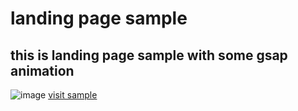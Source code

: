 # landing page sample

## this is landing page sample with some gsap animation

![image](ss.png)
[visit sample](https://ui-sample.vercel.app/)
